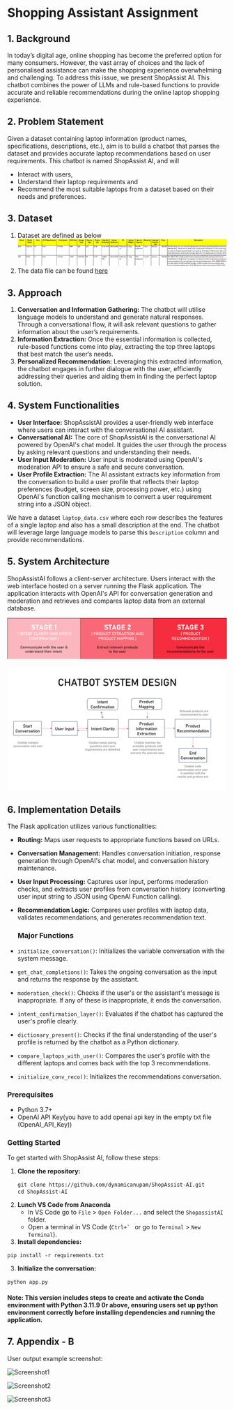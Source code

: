 # Shopping Assistant Assignment

## 1. Background

In today’s digital age, online shopping has become the preferred option for many consumers. However, the vast array of
choices and the lack of personalised assistance can make the shopping experience overwhelming and challenging. To
address this issue, we present ShopAssist AI. This chatbot combines the power of LLMs and rule-based functions to
provide accurate and reliable recommendations during the online laptop shopping experience.

## 2. Problem Statement

Given a dataset containing laptop information (product names, specifications, descriptions, etc.), aim is to build a
chatbot that
parses the dataset and provides accurate laptop recommendations based on user requirements. This chatbot is named
ShopAssist AI, and will

- Interact with users,
- Understand their laptop requirements and
- Recommend the most suitable laptops from a dataset based on their needs and preferences.

## 3. Dataset

1. Dataset are defined as below
   ![data](images/dataset.png)
2. The data file can be found [here](chatbot/laptop_data.csv)

## 3. Approach

1. **Conversation and Information Gathering:** The chatbot will utilise language models to understand and generate
   natural responses. Through a conversational flow, it will ask relevant questions to gather information about the
   user’s requirements.
2. **Information Extraction:** Once the essential information is collected, rule-based functions come into play,
   extracting the top three laptops that best match the user’s needs.
3. **Personalized Recommendation:** Leveraging this extracted information, the chatbot engages in further dialogue with
   the user, efficiently addressing their queries and aiding them in finding the perfect laptop solution.

## 4. System Functionalities

- **User Interface:** ShopAssistAI provides a user-friendly web interface where users can interact with the
  conversational AI assistant.
- **Conversational AI:** The core of ShopAssistAI is the conversational AI powered by OpenAI's chat model. It guides the
  user through the process by asking relevant questions and understanding their needs.
- **User Input Moderation:** User input is moderated using OpenAI's moderation API to ensure a safe and secure
  conversation.
- **User Profile Extraction:** The AI assistant extracts key information from the conversation to build a user profile
  that reflects their laptop preferences (budget, screen size, processing power, etc.) using OpenAI's function calling
  mechanism to convert a user requirement string into a JSON object.

We have a dataset `laptop_data.csv` where each row describes the features of a single laptop and also has a small
description at the end. The chatbot will leverage large language models to parse this `Description` column and provide
recommendations.

## 5. System Architecture

ShopAssistAI follows a client-server architecture. Users interact with the web interface hosted on a server running the
Flask application. The application interacts with OpenAI's API for conversation generation and moderation and retrieves
and compares laptop data from an external database.

![stages](./images/stages.png)

![systemdesign](./images/system_design.png)

## 6. Implementation Details

The Flask application utilizes various functionalities:

- **Routing:** Maps user requests to appropriate functions based on URLs.
- **Conversation Management:** Handles conversation initiation, response generation through OpenAI's chat model, and
  conversation history maintenance.
- **User Input Processing:** Captures user input, performs moderation checks, and extracts user profiles from
  conversation history (converting user input string to JSON using OpenAI Function calling).
- **Recommendation Logic:** Compares user profiles with laptop data, validates recommendations, and generates
  recommendation text.

  ### Major Functions
- `initialize_conversation()`: Initializes the variable conversation with the system message.
- `get_chat_completions()`: Takes the ongoing conversation as the input and returns the response by the assistant.
- `moderation_check()`: Checks if the user's or the assistant's message is inappropriate. If any of these is
  inappropriate, it ends the conversation.
- `intent_confirmation_layer()`: Evaluates if the chatbot has captured the user's profile clearly.
- `dictionary_present()`: Checks if the final understanding of the user's profile is returned by the chatbot as a Python
  dictionary.
- `compare_laptops_with_user()`: Compares the user's profile with the different laptops and comes back with the top 3
  recommendations.
- `initialize_conv_reco()`: Initializes the recommendations conversation.

### Prerequisites

- Python 3.7+
- OpenAI API Key(you have to add openai api key in the empty txt file (OpenAI_API_Key))

### Getting Started

To get started with ShopAssist AI, follow these steps:

1. **Clone the repository:**
   ```
   git clone https://github.com/dynamicanupam/ShopAssist-AI.git
   cd ShopAssist-AI
   ```
2. **Lunch VS Code from Anaconda**
    - In VS Code go to `File` > `Open Folder...` and select the `ShopassistAI` folder.
    - Open a terminal in VS Code (``Ctrl+` `` or go to `Terminal` > `New Terminal`).
2. **Install dependencies:**

```   
pip install -r requirements.txt
```

3. **Initialize the conversation:**

```
python app.py
```

#### Note: This version includes steps to create and activate the Conda environment with Python 3.11.9 0r above, ensuring users set up python environment correctly before installing dependencies and running the application.

## 7. Appendix - B

User output example screenshot:

![Screenshot1](images/1_ShopAssistChat.png)

![Screenshot2](images/2_ShopAssistChat.png)

![Screenshot3](images/3_ShopAssistChat.png)

